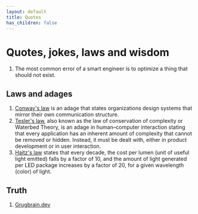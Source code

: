 ```yaml
---
layout: default
title: Quotes
has_children: false
---
```


# Quotes, jokes, laws and wisdom

1. The most common error of a smart engineer is to optimize a thing that should not exist.

## Laws and adages

1. [Conway's law](https://en.wikipedia.org/wiki/Conway%27s_law) is an adage that states organizations design systems that mirror their own communication structure.
2. [Tesler's law](https://en.wikipedia.org/wiki/Law_of_conservation_of_complexity), also known as the law of conservation of complexity or Waterbed Theory, is an adage in human–computer interaction stating that every application has an inherent amount of complexity that cannot be removed or hidden. Instead, it must be dealt with, either in product development or in user interaction.
3. [Haitz's law](https://en.wikipedia.org/wiki/Haitz%27s_law) states that every decade, the cost per lumen (unit of useful light emitted) falls by a factor of 10, and the amount of light generated per LED package increases by a factor of 20, for a given wavelength (color) of light.

## Truth

1. [Grugbrain.dev](https://grugbrain.dev/)
